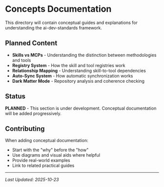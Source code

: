 # Concepts Documentation

This directory will contain conceptual guides and explanations for understanding the ai-dev-standards framework.

## Planned Content

- **Skills vs MCPs** - Understanding the distinction between methodologies and tools
- **Registry System** - How the skill and tool registries work
- **Relationship Mapping** - Understanding skill-to-tool dependencies
- **Auto-Sync System** - How automatic synchronization works
- **Dark Matter Mode** - Repository analysis and coherence checking

## Status

**PLANNED** - This section is under development. Conceptual documentation will be added progressively.

## Contributing

When adding conceptual documentation:
- Start with the "why" before the "how"
- Use diagrams and visual aids where helpful
- Provide real-world examples
- Link to related practical guides

---

*Last Updated: 2025-10-23*
